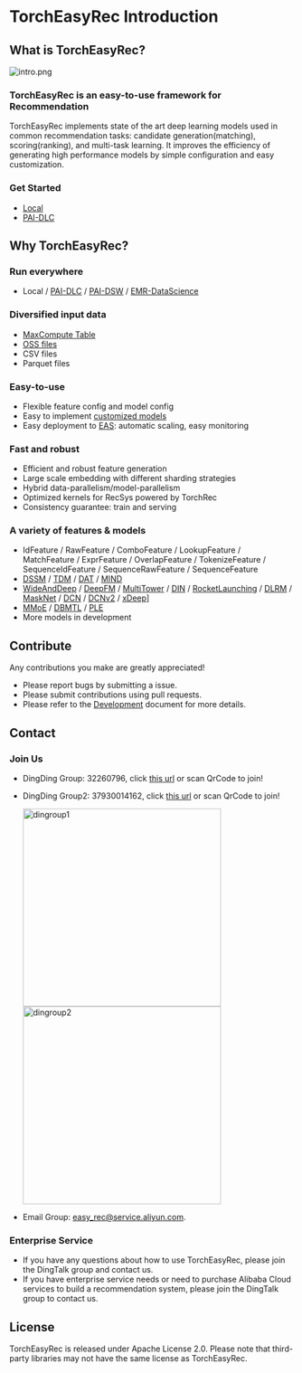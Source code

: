 # TorchEasyRec Introduction

## What is TorchEasyRec?

![intro.png](docs/images/intro.png)

### TorchEasyRec is an easy-to-use framework for Recommendation

TorchEasyRec implements state of the art deep learning models used in common recommendation tasks: candidate generation(matching), scoring(ranking), and multi-task learning. It improves the efficiency of generating high performance models by simple configuration and easy customization.

### Get Started

- [Local](docs/source/quick_start/local_tutorial.md)
- [PAI-DLC](docs/source/quick_start/dlc_tutorial.md)

## Why TorchEasyRec?

### Run everywhere

- Local / [PAI-DLC](https://help.aliyun.com/zh/pai/user-guide/container-training) / [PAI-DSW](https://help.aliyun.com/zh/pai/user-guide/dsw-notebook-service) / [EMR-DataScience](https://help.aliyun.com/document_detail/170836.html)

### Diversified input data

- [MaxCompute Table](https://help.aliyun.com/document_detail/27819.html)
- [OSS files](https://help.aliyun.com/product/31815.html)
- CSV files
- Parquet files

### Easy-to-use

- Flexible feature config and model config
- Easy to implement [customized models](docs/source/models/user_define.md)
- Easy deployment to [EAS](https://help.aliyun.com/zh/pai/user-guide/eas-model-serving): automatic scaling, easy monitoring

### Fast and robust

- Efficient and robust feature generation
- Large scale embedding with different sharding strategies
- Hybrid data-parallelism/model-parallelism
- Optimized kernels for RecSys powered by TorchRec
- Consistency guarantee: train and serving

### A variety of features & models

- IdFeature / RawFeature / ComboFeature / LookupFeature / MatchFeature / ExprFeature / OverlapFeature / TokenizeFeature / SequenceIdFeature / SequenceRawFeature / SequenceFeature
- [DSSM](docs/source/models/dssm.md) / [TDM](docs/source/models/tdm.md) / [DAT](docs/source/models/dat.md) / [MIND](docs/source/models/mind.md)
- [WideAndDeep](docs/source/models/wide_and_deep.md) / [DeepFM](docs/source/models/deepfm.md) / [MultiTower](docs/source/models/multi_tower.md) / [DIN](docs/source/models/din.md) / [RocketLaunching](docs/source/models/rocket_launching.md) / [DLRM](docs/source/models/dlrm.md) / [MaskNet](docs/source/models/masknet.md) / [DCN](docs/source/models/dcn.md) / [DCNv2](docs/source/models/dcn_v2.md) / [xDeep](docs/source/models/xdeepfm.md)\]
- [MMoE](docs/source/models/mmoe.md) / [DBMTL](docs/source/models/dbmtl.md) / [PLE](docs/source/models/ple.md)
- More models in development

## Contribute

Any contributions you make are greatly appreciated!

- Please report bugs by submitting a issue.
- Please submit contributions using pull requests.
- Please refer to the [Development](docs/source/develop.md) document for more details.

## Contact

### Join Us

- DingDing Group: 32260796, click [this url](https://page.dingtalk.com/wow/z/dingtalk/simple/ddhomedownload?action=joingroup&code=v1,k1,MwaiOIY1Tb2W+onmBBumO7sQsdDOYjBmv6FXC6wTGns=&_dt_no_comment=1&origin=11#/) or scan QrCode to join!

- DingDing Group2: 37930014162, click [this url](https://page.dingtalk.com/wow/z/dingtalk/simple/ddhomedownload?action=joingroup&code=v1,k1,1ppFWEXXNPyxUClHh77gCmpfB+JcPhbFv6FXC6wTGns=&_dt_no_comment=1&origin=11#/) or scan QrCode to join!

  <img src="docs/images/qrcode/dinggroup1.png" alt="dingroup1" width="350">
    <img src="docs/images/qrcode/dinggroup2.png" alt="dingroup2" width="350">

- Email Group: easy_rec@service.aliyun.com.

### Enterprise Service

- If you have any questions about how to use TorchEasyRec, please join the DingTalk group and contact us.
- If you have enterprise service needs or need to purchase Alibaba Cloud services to build a recommendation system, please join the DingTalk group to contact us.

## License

TorchEasyRec is released under Apache License 2.0. Please note that third-party libraries may not have the same license as TorchEasyRec.

